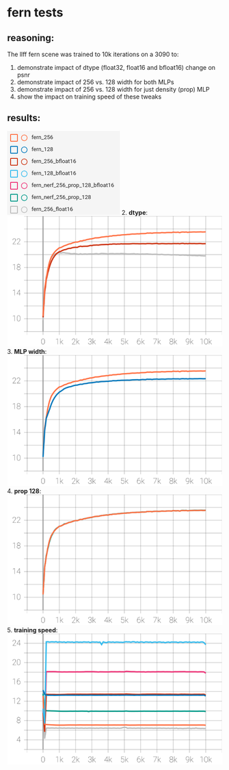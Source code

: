 # fern tests
## reasoning:
The llff fern scene was trained to 10k iterations on a 3090 to:
1. demonstrate impact of dtype (float32, float16 and bfloat16) change on psnr
2. demonstrate impact of 256 vs. 128 width for both MLPs
3. demonstrate impact of 256 vs. 128 width for just density (prop) MLP
4. show the impact on training speed of these tweaks

## results:
![I am legend](results/fern_tests/legend.png)
2. **dtype**:
![dtype results](./results/fern_tests/train_avg_psnr_256_16.svg "~10% fall with bfloat16")
3. **MLP width**:
![MLP width results](./results/fern_tests/train_avg_psnr_128.svg "~10% fall with 128")
4. **prop 128**:
![prop MLP to 128 wide results](./results/fern_tests/train_avg_psnr_prop_128.svg "no impact on this scene with narrower prop MLP")
5. **training speed**:
![speed results](./results/fern_tests/train_steps_per_sec.svg "b16 @ 128 is ~3x faster than f32 @ 256")
